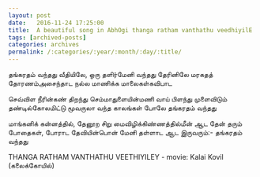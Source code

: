 ```yaml
---
layout: post
date:	2016-11-24 17:25:00
title:  A beautiful song in AbhOgi thanga ratham vanthathu veedhiyilE
tags: [archived-posts]
categories: archives
permalink: /:categories/:year/:month/:day/:title/
---
```

<lj-embed id="1430"/>

தங்கரதம் வந்தது வீதியிலே, 
ஒரு தளிர்மேனி வந்தது தேரினிலே
மரகதத் தோரணம்அசைந்தாட
நல்ல மாணிக்க மாலைகள்கவிபாட

 செவ்விள நீரின்கண் திறந்து 
செம்மாதுளையின்மணி வாய் பிளந்து
முளைவிடும் தண்டில்கோலமிட்டு மூவருலா வந்த காலங்கள் போலே
தங்கரதம் வந்தது

மாங்கனிக் கன்னத்தில், தேனூற சிறு மைவிழிக்கிண்ணத்தில்மீன் ஆட
தேன் தரும் போதைகள், போராட
தேவியின்பொன் மேனி தள்ளாட ஆட
இருவரும்:- தங்கரதம் வந்தது

THANGA RATHAM VANTHATHU VEETHIYILEY - movie: Kalai Kovil (கலைக்கோயில்)﻿
